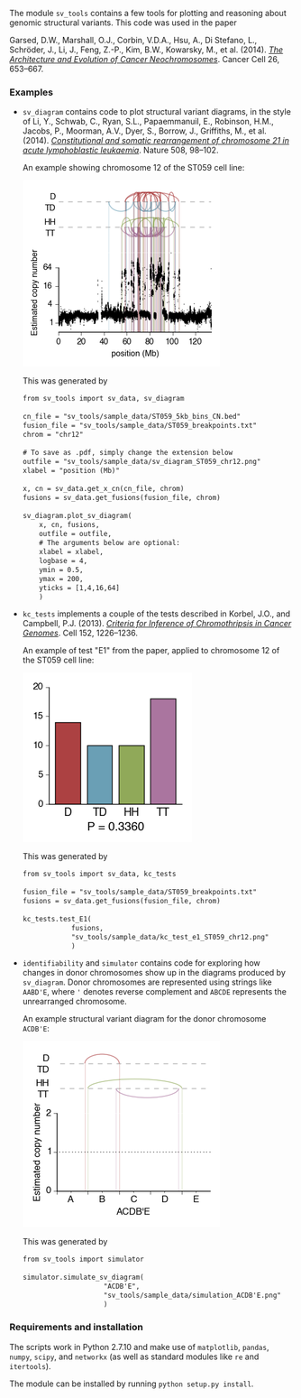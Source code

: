The module `sv_tools` contains a few tools for plotting and reasoning
about genomic structural variants. This code was used in the paper

Garsed, D.W., Marshall, O.J., Corbin, V.D.A., Hsu, A., Di Stefano, L.,
Schröder, J., Li, J., Feng, Z.-P., Kim, B.W., Kowarsky, M., et al.
(2014). [*The Architecture and Evolution of Cancer
Neochromosomes*](http://www.cell.com/cancer-cell/abstract/S1535-6108%2814%2900373-0).
Cancer Cell 26, 653–667.

### Examples

-   `sv_diagram` contains code to plot structural variant diagrams, in
    the style of Li, Y., Schwab, C., Ryan, S.L., Papaemmanuil, E.,
    Robinson, H.M., Jacobs, P., Moorman, A.V., Dyer, S., Borrow, J.,
    Griffiths, M., et al. (2014). [*Constitutional and somatic
    rearrangement of chromosome 21 in acute lymphoblastic
    leukaemia*](http://www.ncbi.nlm.nih.gov/pubmed/24670643). Nature 508,
    98–102.

    An example showing chromosome 12 of the ST059 cell line:

    ![](sv_tools/sample_data/sv_diagram_ST059_chr12.png)

    This was generated by

    ```{.python}
    from sv_tools import sv_data, sv_diagram

    cn_file = "sv_tools/sample_data/ST059_5kb_bins_CN.bed"
    fusion_file = "sv_tools/sample_data/ST059_breakpoints.txt"
    chrom = "chr12"

    # To save as .pdf, simply change the extension below
    outfile = "sv_tools/sample_data/sv_diagram_ST059_chr12.png"
    xlabel = "position (Mb)"

    x, cn = sv_data.get_x_cn(cn_file, chrom)
    fusions = sv_data.get_fusions(fusion_file, chrom)

    sv_diagram.plot_sv_diagram(
        x, cn, fusions,
        outfile = outfile,
        # The arguments below are optional:
        xlabel = xlabel,
        logbase = 4,
        ymin = 0.5,
        ymax = 200,
        yticks = [1,4,16,64]
        )
    ```

-   `kc_tests` implements a couple of the tests described in Korbel, J.O.,
    and Campbell, P.J. (2013). [*Criteria for Inference of Chromothripsis
    in Cancer
    Genomes*](http://www.cell.com/abstract/S0092-8674%2813%2900212-2).
    Cell 152, 1226–1236.

    An example of test "E1" from the paper, applied to chromosome 12 of the ST059 cell line:

    ![](sv_tools/sample_data/kc_test_e1_ST059_chr12.png)

    This was generated by

    ```{.python}
    from sv_tools import sv_data, kc_tests

    fusion_file = "sv_tools/sample_data/ST059_breakpoints.txt"
    fusions = sv_data.get_fusions(fusion_file, chrom)

    kc_tests.test_E1(
                fusions,
                "sv_tools/sample_data/kc_test_e1_ST059_chr12.png"
                )
    ```

-   `identifiability` and `simulator` contains code for exploring how
changes in donor chromosomes show up in the diagrams produced by
`sv_diagram`. Donor chromosomes are represented using strings like
`AABD'E`, where `'` denotes reverse complement and `ABCDE` represents
the unrearranged chromosome.

    An example structural variant diagram for the donor chromosome
    `ACDB'E`:

    ![](sv_tools/sample_data/simulation_ACDB'E.png)

    This was generated by

    ```{.python}
    from sv_tools import simulator

    simulator.simulate_sv_diagram(
                        "ACDB'E",
                        "sv_tools/sample_data/simulation_ACDB'E.png"
                        )
    ```

### Requirements and installation

The scripts work in Python 2.7.10 and make use of `matplotlib`,
`pandas`, `numpy`, `scipy`, and `networkx` (as well as standard
modules like `re` and `itertools`).

The module can be installed by running `python setup.py install`.
